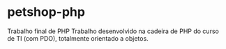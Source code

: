 # petshop-php
Trabalho final de PHP
Trabalho desenvolvido na cadeira de PHP do curso de TI (com PDO), totalmente orientado a objetos.

